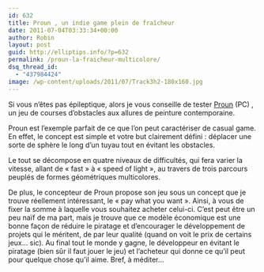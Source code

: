 ```yaml
---
id: 632
title: Proun , un indie game plein de fraîcheur
date: 2011-07-04T03:33:34+00:00
author: Robin
layout: post
guid: http://elliptips.info/?p=632
permalink: /proun-la-fraicheur-multicolore/
dsq_thread_id:
  - "437984424"
image: /wp-content/uploads/2011/07/Track3h2-180x160.jpg
---
```

Si vous n’êtes pas épileptique, alors je vous conseille de tester [Proun](http://www.proun-game.com/) (PC) , un jeu de courses d’obstacles aux allures de peinture contemporaine.

Proun est l’exemple parfait de ce que l’on peut caractériser de casual game. En effet, le concept est simple et votre but clairement défini : déplacer une sorte de sphère le long d’un tuyau tout en évitant les obstacles.

Le tout se décompose en quatre niveaux de difficultés, qui fera varier la vitesse, allant de « fast » à « speed of light », au travers de trois parcours peuplés de formes géométriques multicolores.

De plus, le concepteur de Proun propose son jeu sous un concept que je trouve réellement intéressant, le « pay what you want ». Ainsi, à vous de fixer la somme à laquelle vous souhaitez acheter celui-ci. C’est peut être un peu naïf de ma part, mais je trouve que ce modèle économique est une bonne façon de réduire le piratage et d’encourager le développement de projets qui le méritent, de par leur qualité (quand on voit le prix de certains jeux&#8230; sic). Au final tout le monde y gagne, le développeur en évitant le piratage (bien sûr il faut jouer le jeu) et l’acheteur qui donne ce qu’il peut pour quelque chose qu’il aime. Bref, à méditer&#8230;

<p style="text-align: center; ">
</p>